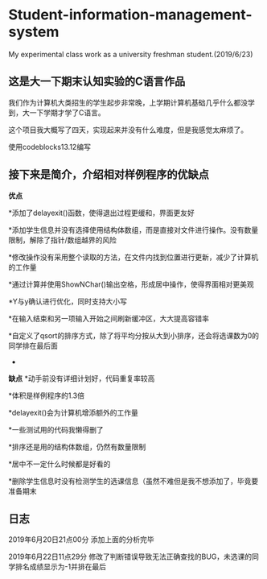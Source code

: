 # Student-information-management-system
My experimental class work as a university freshman student.(2019/6/23)

## 这是大一下期末认知实验的C语言作品 

我们作为计算机大类招生的学生起步非常晚，上学期计算机基础几乎什么都没学到，大一下学期才学了C语言。

这个项目我大概写了四天，实现起来并没有什么难度，但是我感觉太麻烦了。

使用codeblocks13.12编写


## 接下来是简介，介绍相对样例程序的优缺点
 **优点**

 *添加了delayexit()函数，使得退出过程更缓和，界面更友好

 *添加学生信息并没有选择使用结构体数组，而是直接对文件进行操作。没有数量限制，解除了指针/数组越界的风险

 *修改操作没有采用整个读取的方法，在文件内找到位置进行更新，减少了计算机的工作量

 *通过计算并使用ShowNChar()输出空格，形成居中操作，使得界面相对更美观

 *Y与y确认进行优化，同时支持大小写

 *在输入结束和另一项输入开始之间刷新缓冲区，大大提高容错率

 *自定义了qsort的排序方式，除了将平均分按从大到小排序，还会将选课数为0的同学排在最后面

 *
 **缺点**
 *动手前没有详细计划好，代码重复率较高

 *体积是样例程序的1.3倍

 *delayexit()会为计算机增添额外的工作量

 *一些测试用的代码我懒得删了

 *排序还是用的结构体数组，仍然有数量限制

 *居中不一定什么时候都是好看的

 *删除学生信息时没有检测学生的选课信息（虽然不难但是我不想添加了，毕竟要准备期末

## 日志
2019年6月20日21点00分 添加上面的分析完毕

2019年6月22日11点29分 修改了判断错误导致无法正确查找的BUG，未选课的同学排名成绩显示为-1并排在最后
